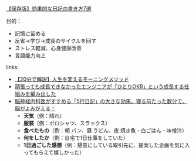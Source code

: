 
 [【保存版】効果的な日記の書き方7選](https://studyhacker.net/how-to-write-diary)

目的：
- 記憶に留める
- 反省→学び→成長のサイクルを回す
- ストレス軽減、心身健康改善
- 言語能力向上

links:
- [【20分で解説】人生を変えるモーニングメソッド](https://www.youtube.com/watch?v=CrIk2Iwghzk)
- [頑張っても成長できなかったエンジニアが「ひとりOKR」という成長する仕組みを編み出した](https://qiita.com/mball/items/f4db1696b7c2f6cc63ef)
-  [脳神経内科医がすすめる「5行日記」の大きな効果。寝る前たった数分で、脳がよみがえる！](https://studyhacker.net/5-lines-diary)
	- **天気**（例：晴れ）
	- **服装**（例：ポロシャツ、スラックス）
	- **食べたもの**（例：朝 パン、昼 うどん、夜 焼き魚・白ごはん・味噌汁）
	- **何をしたか**（例：自宅で1日仕事をしていた）
	- **1日過ごした感想**（例：懇意にしている取引先に、提案した企画を気に入ってもらえて嬉しかった）

